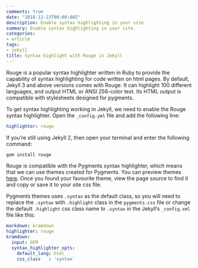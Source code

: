```yaml
---
comments: true
date: "2018-12-23T00:00:00Z"
description: Enable syntax highlighting in your site
summary: Enable syntax highlighting in your site.
categories:
- article
tags:
- jekyll
title: Syntax highlight with Rouge in Jekyll
---
```


Rouge is a popular syntax highlighter written in Ruby to provide the capability of syntax highlighting for code written on html pages. By default, Jekyll 3 and above versions comes with Rouge. It can highlight 100 different languages, and output HTML or ANSI 256-color text. Its HTML output is compatible with stylesheets designed for pygments.

To get syntax highlighting working in Jekyll, we need to enable the Rouge syntax highlighter. Open the ```_config.yml``` file and add the following line:

```yaml
highlighter: rouge
```

If you’re still using Jekyll 2, then open your terminal and enter the following command:

```bash
gem install rouge
```

Rouge is compatible with the Pygments syntax highlighter, which means that we can use themes created for Pygments. You can preview themes [here](https://w3techs.com/). Once you found your favourite theme, view the page source to find it and copy or save it to your site css file.

Pygments themes uses ```.syntax``` as the default class, so you will need to replace the ```.syntax``` with ```.highlight``` class in the ```pygments.css``` file or change the default ```.highlight``` css class name to ```.syntax``` in the Jekyll’s ```_config.xml``` file like this:

```yaml
markdown: kramdown
highlighter: rouge
kramdown:
  input: GFM
  syntax_highlighter_opts:
    default_lang: html
    css_class   : 'syntax'
```



